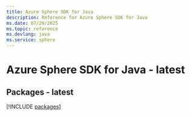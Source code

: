 ```yaml
---
title: Azure Sphere SDK for Java
description: Reference for Azure Sphere SDK for Java
ms.date: 07/29/2025
ms.topic: reference
ms.devlang: java
ms.service: sphere
---
```

# Azure Sphere SDK for Java - latest
## Packages - latest
[!INCLUDE [packages](sphere-index.md)]